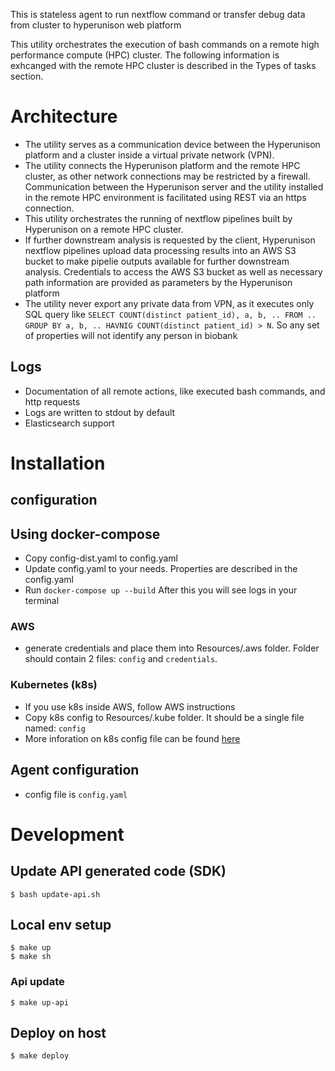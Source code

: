 This is stateless agent to run nextflow command or transfer debug data from cluster to hyperunison web platform

This utility orchestrates the execution of bash commands on a remote high performance compute (HPC) cluster. The following information is exhcanged with the remote HPC cluster is described in the Types of tasks section. 

# Architecture
 - The utility serves as a communication device between the Hyperunison platform and a cluster inside a virtual private network (VPN).
 - The utility connects the Hyperunison platform and the remote HPC cluster, as other network connections may be restricted by a firewall. Communication between the Hyperunison server and the utility installed in the remote HPC environment is facilitated using REST via an https connection. 
 - This utility orchestrates the running of nextflow pipelines built by Hyperunison on a remote HPC cluster. 
 - If further downstream analysis is requested by the client, Hyperunison nextflow pipelines upload data processing results into an AWS S3 bucket to make pipelie outputs available for further downstream analysis. Credentials to access the AWS S3 bucket as well as necessary path information are provided as parameters by the Hyperunison platform
 - The utility never export any private data from VPN, as it executes only SQL query like `SELECT COUNT(distinct patient_id), a, b, .. FROM .. GROUP BY a, b, .. HAVNIG COUNT(distinct patient_id) > N`. So any set of properties will not identify any person in biobank

## Logs
 - Documentation of all remote actions, like executed bash commands, and http requests
 - Logs are written to stdout by default
 - Elasticsearch support

# Installation

## configuration

## Using docker-compose
 - Copy config-dist.yaml to config.yaml
 - Update config.yaml to your needs. Properties are described in the config.yaml 
 - Run `docker-compose up --build`
After this you will see logs in your terminal

### AWS
 - generate credentials and place them into Resources/.aws folder. Folder should contain 2 files: `config` and `credentials`. 

### Kubernetes (k8s)
 - If you use k8s inside AWS, follow AWS instructions 
 - Copy k8s config to Resources/.kube folder. It should be a single file named: `config`
 - More inforation on k8s config file can be found [here](https://kubernetes.io/docs/concepts/configuration/organize-cluster-access-kubeconfig/)

## Agent configuration
 - config file is `config.yaml`

# Development
## Update API generated code (SDK)
```
$ bash update-api.sh
```

## Local env setup
```
$ make up
$ make sh
```

### Api update
```
$ make up-api
```


## Deploy on host
```
$ make deploy
```
